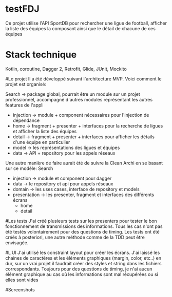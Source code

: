 # testFDJ
Ce projet utilise l'API SportDB pour rechercher une ligue de football, afficher la liste des équipes la composant ainsi que le détail de chacune de ces équipes

# Stack technique
Kotlin, coroutine, Dagger 2, Retrofit, Glide, JUnit, Mockito

#Le projet
Il a été développé suivant l'architecture MVP. Voici comment le projet est organisé:

Search -> package global, pourrait être un module sur un projet professionnel, accompagné d'autres modules représentant les autres features de l'appli
 - injection -> module + component nécessaires pour l'injection de dépendance
 - home -> fragment + presenter + interfaces pour la recherche de ligues et afficher la liste des équipes
 - detail  -> fragment + presenter + interfaces pour afficher les détails d'une équipe en particulier
 - model -> les représentations des ligues et équipes
 - data -> API + repository pour les appels réseaux
 
 Une autre manière de faire aurait été de suivre la Clean Archi en se basant sur ce modèle:
 Search
 - injection -> module et component pour dagger
 - data -> le repository et api pour appels réseaux
 - domain -> les uses cases, interface de repository et models
 - presentation -> les presenter, fragment et interfaces des différents écrans
   - home
   - detail
 
 #Les tests
 J'ai créé plusieurs tests sur les presenters pour tester le bon fonctionnement de transmissions des informations. 
 Tous les cas n'ont pas été testés volontairement pour des questions de timing. Les tests ont été créés à posteriori, une autre méthode comme de la TDD peut être envisagée.
 
 #L'UI
 J'ai utilisé les constraint layout pour créer les écrans. 
 J'ai laissé les chaines de caractères et les éléments graphiques (margin, color, etc..) en dur, sur un vrai projet il faudrait créer des styles et string dans les fichiers correspondants.
 Toujours pour des questions de timing, je n'ai aucun élément graphique au cas où les informations sont mal récupérées ou si elles sont vides
 
 #Screenshots
 
